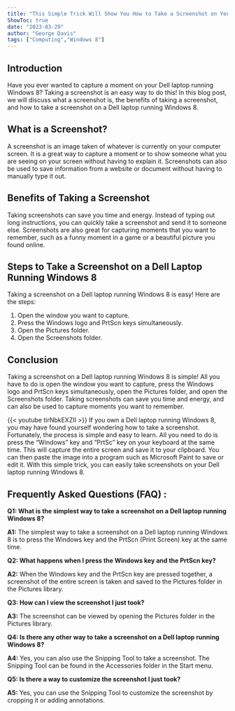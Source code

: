 ```yaml
---
title: "This Simple Trick Will Show You How to Take a Screenshot on Your Dell Laptop Running Windows 8!"
ShowToc: true 
date: "2023-03-29"
author: "George Davis" 
tags: ["Computing","Windows 8"]
---
```

## Introduction

Have you ever wanted to capture a moment on your Dell laptop running Windows 8? Taking a screenshot is an easy way to do this! In this blog post, we will discuss what a screenshot is, the benefits of taking a screenshot, and how to take a screenshot on a Dell laptop running Windows 8. 

## What is a Screenshot?

A screenshot is an image taken of whatever is currently on your computer screen. It is a great way to capture a moment or to show someone what you are seeing on your screen without having to explain it. Screenshots can also be used to save information from a website or document without having to manually type it out. 

## Benefits of Taking a Screenshot

Taking screenshots can save you time and energy. Instead of typing out long instructions, you can quickly take a screenshot and send it to someone else. Screenshots are also great for capturing moments that you want to remember, such as a funny moment in a game or a beautiful picture you found online. 

## Steps to Take a Screenshot on a Dell Laptop Running Windows 8

Taking a screenshot on a Dell laptop running Windows 8 is easy! Here are the steps: 

1. Open the window you want to capture.
2. Press the Windows logo and PrtScn keys simultaneously.
3. Open the Pictures folder.
4. Open the Screenshots folder. 

## Conclusion

Taking a screenshot on a Dell laptop running Windows 8 is simple! All you have to do is open the window you want to capture, press the Windows logo and PrtScn keys simultaneously, open the Pictures folder, and open the Screenshots folder. Taking screenshots can save you time and energy, and can also be used to capture moments you want to remember.

{{< youtube tirNbkEXZII >}} 
If you own a Dell laptop running Windows 8, you may have found yourself wondering how to take a screenshot. Fortunately, the process is simple and easy to learn. All you need to do is press the “Windows” key and “PrtSc” key on your keyboard at the same time. This will capture the entire screen and save it to your clipboard. You can then paste the image into a program such as Microsoft Paint to save or edit it. With this simple trick, you can easily take screenshots on your Dell laptop running Windows 8.

## Frequently Asked Questions (FAQ) :
**Q1: What is the simplest way to take a screenshot on a Dell laptop running Windows 8?**

**A1:** The simplest way to take a screenshot on a Dell laptop running Windows 8 is to press the Windows key and the PrtScn (Print Screen) key at the same time.

**Q2: What happens when I press the Windows key and the PrtScn key?**

**A2:** When the Windows key and the PrtScn key are pressed together, a screenshot of the entire screen is taken and saved to the Pictures folder in the Pictures library.

**Q3: How can I view the screenshot I just took?**

**A3:** The screenshot can be viewed by opening the Pictures folder in the Pictures library.

**Q4: Is there any other way to take a screenshot on a Dell laptop running Windows 8?**

**A4:** Yes, you can also use the Snipping Tool to take a screenshot. The Snipping Tool can be found in the Accessories folder in the Start menu.

**Q5: Is there a way to customize the screenshot I just took?**

**A5:** Yes, you can use the Snipping Tool to customize the screenshot by cropping it or adding annotations.




